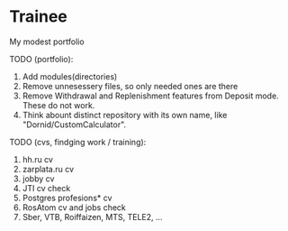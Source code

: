 # Trainee
My modest portfolio

  TODO (portfolio):
1. Add modules(directories)
2. Remove unnesessery files, so only needed ones are there
3. Remove Withdrawal and Replenishment features from Deposit mode. These do not work.
4. Think abount distinct repository with its own name, like "Dornid/CustomCalculator".

  TODO (cvs, findging work / training):
1. hh.ru cv
2. zarplata.ru cv
3. jobby cv
4. JTI cv check
5. Postgres profesions* cv
6. RosAtom cv and jobs check
7. Sber, VTB, Roiffaizen, MTS, TELE2, ...
